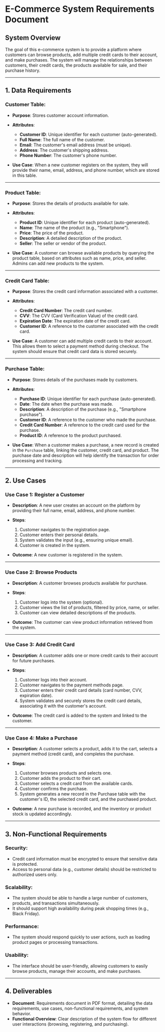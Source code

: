 # **E-Commerce System Requirements Document**

## **System Overview**

The goal of this e-commerce system is to provide a platform where customers can browse products, add multiple credit cards to their account, and make purchases. The system will manage the relationships between customers, their credit cards, the products available for sale, and their purchase history.

---

## **1. Data Requirements**

### **Customer Table:**
- **Purpose**: Stores customer account information.
- **Attributes**:
  - **Customer ID**: Unique identifier for each customer (auto-generated).
  - **Full Name**: The full name of the customer.
  - **Email**: The customer's email address (must be unique).
  - **Address**: The customer's shipping address.
  - **Phone Number**: The customer's phone number.

- **Use Case**: When a new customer registers on the system, they will provide their name, email, address, and phone number, which are stored in this table.

---

### **Product Table:**
- **Purpose**: Stores the details of products available for sale.
- **Attributes**:
  - **Product ID**: Unique identifier for each product (auto-generated).
  - **Name**: The name of the product (e.g., "Smartphone").
  - **Price**: The price of the product.
  - **Description**: A detailed description of the product.
  - **Seller**: The seller or vendor of the product.

- **Use Case**: A customer can browse available products by querying the product table, based on attributes such as name, price, and seller. Admins can add new products to the system.

---

### **Credit Card Table:**
- **Purpose**: Stores the credit card information associated with a customer.
- **Attributes**:
  - **Credit Card Number**: The credit card number.
  - **CVV**: The CVV (Card Verification Value) of the credit card.
  - **Expiration Date**: The expiration date of the credit card.
  - **Customer ID**: A reference to the customer associated with the credit card.

- **Use Case**: A customer can add multiple credit cards to their account. This allows them to select a payment method during checkout. The system should ensure that credit card data is stored securely.

---

### **Purchase Table:**
- **Purpose**: Stores details of the purchases made by customers.
- **Attributes**:
  - **Purchase ID**: Unique identifier for each purchase (auto-generated).
  - **Date**: The date when the purchase was made.
  - **Description**: A description of the purchase (e.g., "Smartphone purchase").
  - **Customer ID**: A reference to the customer who made the purchase.
  - **Credit Card Number**: A reference to the credit card used for the purchase.
  - **Product ID**: A reference to the product purchased.

- **Use Case**: When a customer makes a purchase, a new record is created in the `Purchase` table, linking the customer, credit card, and product. The purchase date and description will help identify the transaction for order processing and tracking.

---

## **2. Use Cases**

### **Use Case 1: Register a Customer**
- **Description**: A new user creates an account on the platform by providing their full name, email, address, and phone number.
- **Steps**:
  1. Customer navigates to the registration page.
  2. Customer enters their personal details.
  3. System validates the input (e.g., ensuring unique email).
  4. Customer is created in the system.

- **Outcome**: A new customer is registered in the system.

---

### **Use Case 2: Browse Products**
- **Description**: A customer browses products available for purchase.
- **Steps**:
  1. Customer logs into the system (optional).
  2. Customer views the list of products, filtered by price, name, or seller.
  3. Customer can view detailed descriptions of the products.

- **Outcome**: The customer can view product information retrieved from the system.

---

### **Use Case 3: Add Credit Card**
- **Description**: A customer adds one or more credit cards to their account for future purchases.
- **Steps**:
  1. Customer logs into their account.
  2. Customer navigates to the payment methods page.
  3. Customer enters their credit card details (card number, CVV, expiration date).
  4. System validates and securely stores the credit card details, associating it with the customer's account.

- **Outcome**: The credit card is added to the system and linked to the customer.

---

### **Use Case 4: Make a Purchase**
- **Description**: A customer selects a product, adds it to the cart, selects a payment method (credit card), and completes the purchase.
- **Steps**:
  1. Customer browses products and selects one.
  2. Customer adds the product to their cart.
  3. Customer selects a credit card from the available cards.
  4. Customer confirms the purchase.
  5. System generates a new record in the Purchase table with the customer's ID, the selected credit card, and the purchased product.

- **Outcome**: A new purchase is recorded, and the inventory or product stock is updated accordingly.

---

## **3. Non-Functional Requirements**

### **Security:**
- Credit card information must be encrypted to ensure that sensitive data is protected.
- Access to personal data (e.g., customer details) should be restricted to authorized users only.

### **Scalability:**
- The system should be able to handle a large number of customers, products, and transactions simultaneously.
- It should support high availability during peak shopping times (e.g., Black Friday).

### **Performance:**
- The system should respond quickly to user actions, such as loading product pages or processing transactions.

### **Usability:**
- The interface should be user-friendly, allowing customers to easily browse products, manage their accounts, and make purchases.

---

## **4. Deliverables**

- **Document**: Requirements document in PDF format, detailing the data requirements, use cases, non-functional requirements, and system behavior.
- **Functional Overview**: Clear description of the system flow for different user interactions (browsing, registering, and purchasing).